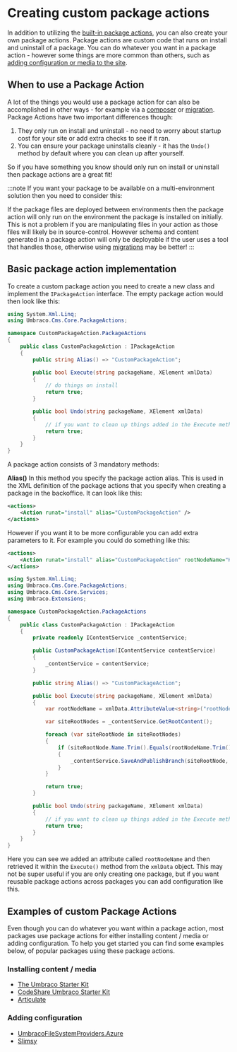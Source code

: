 # Creating custom package actions

In addition to utilizing the [built-in package actions](./package-actions.md), you can also create your own package actions. Package actions are custom code that runs on install and uninstall of a package. You can do whatever you want in a package action - however some things are more common than others, such as [adding configuration or media to the site](#Examples-of-custom-Package-Actions).

## When to use a Package Action

A lot of the things you would use a package action for can also be accomplished in other ways - for example via a [composer](../../../Implementation/Composing/index.md) or [migration](../../Database/index.md). Package Actions have two important differences though:
1. They only run on install and uninstall - no need to worry about startup cost for your site or add extra checks to see if it ran.
1. You can ensure your package uninstalls cleanly - it has the `Undo()` method by default where you can clean up after yourself.

So if you have something you know should only run on install or uninstall then package actions are a great fit!

:::note
If you want your package to be available on a multi-environment solution then you need to consider this:

If the package files are deployed between environments then the package action will only run on the environment the package is installed on initially. This is not a problem if you are manipulating files in your action as those files will likely be in source-control. However schema and content generated in a package action will only be deployable if the user uses a tool that handles those, otherwise using [migrations](../../Database/index.md) may be better!
:::

## Basic package action implementation

To create a custom package action you need to create a new class and implement the `IPackageAction` interface. The empty package action would then look like this:

```csharp
using System.Xml.Linq;
using Umbraco.Cms.Core.PackageActions;

namespace CustomPackageAction.PackageActions
{
    public class CustomPackageAction : IPackageAction
    {
        public string Alias() => "CustomPackageAction";

        public bool Execute(string packageName, XElement xmlData)
        {
            // do things on install
            return true;
        }

        public bool Undo(string packageName, XElement xmlData)
        {
            // if you want to clean up things added in the Execute method do it here
            return true;
        }
    }
}
```

A package action consists of 3 mandatory methods:

**Alias()** 
In this method you specify the package action alias. This is used in the XML definition of the package actions that you specify when creating a package in the backoffice.
It can look like this:

```xml
<actions>
    <Action runat="install" alias="CustomPackageAction" />
</actions>
```

However if you want it to be more configurable you can add extra parameters to it. For example you could do something like this:

```xml
<actions>
    <Action runat="install" alias="CustomPackageAction" rootNodeName="Home" />
</actions>
```

```csharp
using System.Xml.Linq;
using Umbraco.Cms.Core.PackageActions;
using Umbraco.Cms.Core.Services;
using Umbraco.Extensions;

namespace CustomPackageAction.PackageActions
{
    public class CustomPackageAction : IPackageAction
    {
        private readonly IContentService _contentService;

        public CustomPackageAction(IContentService contentService)
        {
            _contentService = contentService;
        }

        public string Alias() => "CustomPackageAction";

        public bool Execute(string packageName, XElement xmlData)
        {
            var rootNodeName = xmlData.AttributeValue<string>("rootNodeName");

            var siteRootNodes = _contentService.GetRootContent();

            foreach (var siteRootNode in siteRootNodes)
            {
                if (siteRootNode.Name.Trim().Equals(rootNodeName.Trim()) && siteRootNode.ContentType != null)
                {
                    _contentService.SaveAndPublishBranch(siteRootNode, true);
                }
            }

            return true;
        }

        public bool Undo(string packageName, XElement xmlData)
        {
            // if you want to clean up things added in the Execute method do it here
            return true;
        }
    }
}

```

Here you can see we added an attribute called `rootNodeName` and then retrieved it within the `Execute()` method from the `xmlData` object. This may not be super useful if you are only creating one package, but if you want reusable package actions across packages you can add configuration like this.

## Examples of custom Package Actions

Even though you can do whatever you want within a package action, most packages use package actions for either installing content / media or adding configuration. To help you get started you can find some examples below, of popular packages using these package actions.

### Installing content / media

- [The Umbraco Starter Kit](https://github.com/umbraco/The-Starter-Kit/blob/dev-v8/src/Umbraco.SampleSite/InstallPackageAction.cs)
- [CodeShare Umbraco Starter Kit](https://github.com/prjseal/CodeShare-Umbraco-Starter-Kit-for-v8/blob/master/src/CSUSK.Core/PackageActions/CreateMediaHandler.cs)
- [Articulate](https://github.com/Shazwazza/Articulate/blob/master/src/Articulate/Packaging/ArticulateInstallPackageAction.cs)


### Adding configuration

- [UmbracoFileSystemProviders.Azure](https://github.com/umbraco-community/UmbracoFileSystemProviders.Azure/blob/master-umbraco-version-8/src/UmbracoFileSystemProviders.Azure.Installer/PackageActions.cs)
- [Slimsy](https://github.com/Jeavon/Slimsy/blob/dev-v3/Slimsy/Packaging/PackageActions.cs)

